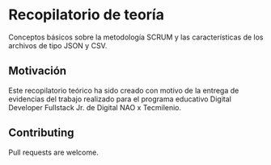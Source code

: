 # Recopilatorio de teoría

Conceptos básicos sobre la metodología SCRUM y las características de los archivos de tipo JSON y CSV.

## Motivación

Este recopilatorio teórico ha sido creado con motivo de la entrega de evidencias del trabajo realizado para el programa educativo Digital Developer Fullstack Jr. de Digital NAO x Tecmilenio.

## Contributing
Pull requests are welcome.
